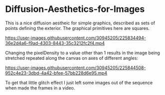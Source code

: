 # Diffusion-Aesthetics-for-Images

This is a nice diffusion aestheic for simple graphics, described as sets of points defining the exterior. The graphical primitives here are squares. 

https://user-images.githubusercontent.com/30945205/225834494-36e2d4a6-f9ad-4303-8443-35c3212fc2f4.mp4

Changing the pixelDensity to a value other than 1 results in the image being stretched repeated along the canvas on axes of different angles:

https://user-images.githubusercontent.com/30945205/225844508-952c4e23-3dbd-4a42-bfee-57bb228d6e95.mp4

To get that little glitch effect I just left some images out of the sequence when made the frames in a video.










